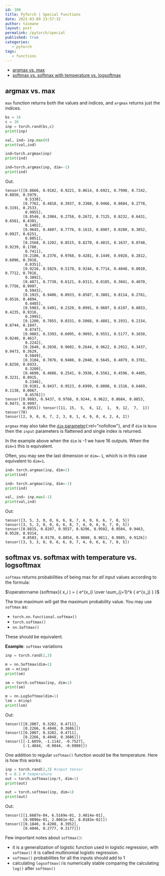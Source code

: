 ```yaml
---
id: 100
title: PyTorch | Special Functions
date: 2021-03-09 23:57:32
author: taimane
layout: post
permalink: /pytorch/special
published: true
categories:
   - pytorch
tags:
   - functions
---
```

<script type="text/x-mathjax-config">
    MathJax.Hub.Config({
      tex2jax: {
        skipTags: ['script', 'noscript', 'style', 'textarea', 'pre'],
        inlineMath: [['$','$']]
      }
    });
</script>
<script src="https://cdn.mathjax.org/mathjax/latest/MathJax.js?config=TeX-AMS-MML_HTMLorMML" type="text/javascript"></script>

- [argmax vs. max](#argmax-vs-max)
- [softmax vs. softmax with temperature vs. logsoftmax](#softmax-vs-softmax-with-temperature-vs-logsoftmax)


## argmax vs. max 

`max` function returns both the values and indices, and `argmax` returns just the indices.

```python
bs = 16
c = 10
inp = torch.rand(bs,c)
print(inp)

val, ind= inp.max(0)
print(val,ind)

ind=torch.argmax(inp)
print(ind)

ind=torch.argmax(inp, dim=-1)
print(ind)
```

Out:
```
tensor([[0.8666, 0.9182, 0.9221, 0.0614, 0.6921, 0.7990, 0.7242, 0.0850, 0.5979,
         0.5338],
        [0.7762, 0.4818, 0.3937, 0.3368, 0.9466, 0.8684, 0.2778, 0.3191, 0.2533,
         0.9955],
        [0.8546, 0.2984, 0.2758, 0.2672, 0.7125, 0.8232, 0.6431, 0.6561, 0.4301,
         0.1402],
        [0.9645, 0.4607, 0.7776, 0.1615, 0.8907, 0.0280, 0.3052, 0.0927, 0.6251,
         0.8051],
        [0.2568, 0.1202, 0.8515, 0.8270, 0.4015, 0.1637, 0.0748, 0.9239, 0.1780,
         0.7411],
        [0.2186, 0.2376, 0.9768, 0.4281, 0.1449, 0.6928, 0.2812, 0.6096, 0.3918,
         0.0351],
        [0.9216, 0.5829, 0.5170, 0.9244, 0.7714, 0.4040, 0.8010, 0.7712, 0.7016,
         0.3892],
        [0.4871, 0.7730, 0.6121, 0.0313, 0.0185, 0.3041, 0.4070, 0.7756, 0.9997,
         0.5943],
        [0.1915, 0.9406, 0.0933, 0.8587, 0.3801, 0.8114, 0.2761, 0.0516, 0.4894,
         0.4485],
        [0.5983, 0.5491, 0.2320, 0.0991, 0.9607, 0.6197, 0.8853, 0.4235, 0.9316,
         0.2995],
        [0.1200, 0.7855, 0.0331, 0.5068, 0.4881, 0.1931, 0.2154, 0.8744, 0.1847,
         0.8747],
        [0.9883, 0.3393, 0.6095, 0.9093, 0.9551, 0.5177, 0.1650, 0.0240, 0.4617,
         0.2242],
        [0.2640, 0.2038, 0.9602, 0.2644, 0.9622, 0.2912, 0.3437, 0.9473, 0.3629,
         0.5049],
        [0.3104, 0.7076, 0.9408, 0.2040, 0.5645, 0.4079, 0.3781, 0.8250, 0.6933,
         0.3200],
        [0.4698, 0.4686, 0.2541, 0.3936, 0.5561, 0.4596, 0.4405, 0.3231, 0.0915,
         0.2346],
        [0.9101, 0.9437, 0.9523, 0.6999, 0.8808, 0.1516, 0.6469, 0.1138, 0.0067,
         0.4576]])
tensor([0.9883, 0.9437, 0.9768, 0.9244, 0.9622, 0.8684, 0.8853, 0.9473, 0.9997,
        0.9955]) tensor([11, 15,  5,  6, 12,  1,  9, 12,  7,  1])
tensor(78)
tensor([2, 9, 0, 0, 7, 2, 3, 8, 1, 4, 9, 0, 4, 2, 4, 2])
```

`argmax` may also take the [`dim` parameter](https://pytorch.org/docs/stable/generated/torch.argmax.html){:rel="nofollow"}, and if `dim` is `None` then the `input` parameters is flattened and single index is returned.

In the example above when the `dim` is -1 we have 16 outputs. When the `dim=1` this is equivalent.

Often, you may see the last dimension or `dim=-1`, which is in this case equivalent to `dim=1`.

```python
ind= torch.argmax(inp, dim=1)
print(ind)

ind= torch.argmax(inp, dim=-1)
print(ind)

val, ind= inp.max(-1)
print(val,ind)
```
Out:
```
tensor([3, 5, 3, 0, 0, 6, 6, 8, 7, 4, 0, 6, 6, 7, 0, 5])
tensor([3, 5, 3, 0, 0, 6, 6, 8, 7, 4, 0, 6, 6, 7, 0, 5])
tensor([0.8815, 0.8207, 0.9557, 0.8296, 0.9502, 0.9504, 0.9463, 0.9528, 0.9314,
        0.8503, 0.9170, 0.8854, 0.9080, 0.9811, 0.9985, 0.9126]) tensor([3, 5, 3, 0, 0, 6, 6, 8, 7, 4, 0, 6, 6, 7, 0, 5])
```

## softmax vs. softmax with temperature vs. logsoftmax

`softmax` returns probabilities of being max for *all* input values according to the formula:

$\operatorname {softmax}( x_i ) =  {     e^{x_i} \over \sum_{j=1}^k { e^{x_j} } }$

The true maximum will get the maximum probability value. You may use `softmax` as:

* `torch.nn.functional.softmax()` 
* `torch.softmax()` 
* `nn.Softmax()`

These should be equivalent.

**Example**: `softmax` variations

```python
inp = torch.rand(2,3)

m = nn.Softmax(dim=1)
sm = m(inp)
print(sm)

sm = torch.softmax(inp, dim=1) 
print(sm)

m = nn.LogSoftmax(dim=1)
lsm = m(inp)
print(lsm)
```

Out:
```
tensor([[0.2007, 0.3282, 0.4711],
        [0.2266, 0.4048, 0.3686]])
tensor([[0.2007, 0.3282, 0.4711],
        [0.2266, 0.4048, 0.3686]])
tensor([[-1.6059, -1.1142, -0.7527],
        [-1.4844, -0.9044, -0.9980]])
```

One addition to regular `softmax()` function would be the temperature.
Here is how this works:

```python
inp = torch.rand(2,3) #input tensor
t = 0.1 # temperature
out = torch.softmax(inp/t, dim=1)
print(out)

out = torch.softmax(inp, dim=1)
print(out)
```

Out:
```
tensor([[1.6607e-04, 6.5169e-01, 3.4814e-01],
        [8.9896e-01, 2.0861e-02, 8.0183e-02]])
tensor([[0.1840, 0.4208, 0.3952],
        [0.4046, 0.2777, 0.3177]])
```


Few important notes about `softmax()`:

* it is a generalization of logistic function used in logistic regression, with `softmax()` it is called  multinomial logistic regression.
* `softmax()` probabilities for all the inputs should add to 1
* calculating `logsoftmax()`is numerically stable comparing the calculating `log()` after `softmax()`

